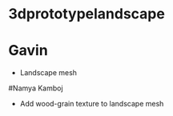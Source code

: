 # 3dprototypelandscape

# Gavin
- Landscape mesh

#Namya Kamboj
- Add wood-grain texture to landscape mesh
